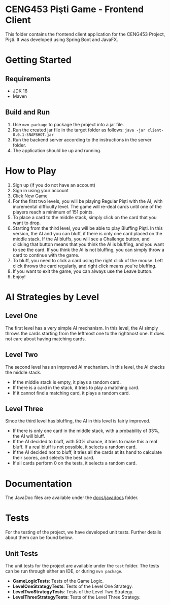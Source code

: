 # CENG453 Pişti Game - Frontend Client

This folder contains the frontend client application for the CENG453 Project, Pişti. It was developed using Spring Boot and JavaFX. 

# Getting Started

## Requirements

* JDK 16
* Maven

## Build and Run

1. Use `mvn package` to package the project into a jar file. 
2. Run the created jar file in the target folder as follows: `java -jar client-0.0.1-SNAPSHOT.jar`
3. Run the backend server according to the instructions in the server folder.
4. The application should be up and running.


# How to Play

1. Sign up (if you do not have an account)
2. Sign in using your account
3. Click New Game
4. For the first two levels, you will be playing Regular Pişti with the AI, with incremental difficulty level. The game will re-deal cards until one of the players reach a minimum of 151 points. 
5. To place a card to the middle stack, simply click on the card that you want to drop.
6. Starting from the third level, you will be able to play Bluffing Pişti. In this version, the AI and you can bluff, if there is only one card placed on the middle stack. If the AI bluffs, you will see a Challenge button, and clicking that button means that you think the AI is bluffing, and you want to see the card. If you think the AI is not bluffing, you can simply throw a card to continue with the game.
7. To bluff, you need to click a card using the right click of the mouse. Left click throws the card regularly, and right click means you're bluffing. 
8. If you want to exit the game, you can always use the Leave button.
9. Enjoy!

# AI Strategies by Level

## Level One

The first level has a very simple AI mechanism. In this level, the AI simply throws the cards starting from the leftmost one to the rightmost one. It does not care about having matching cards.

## Level Two

The second level has an improved AI mechanism. In this level, the AI checks the middle stack. 
* If the middle stack is empty, it plays a random card. 
* If there is a card in the stack, it tries to play a matching card. 
* If it cannot find a matching card, it plays a random card.

## Level Three

Since the third level has bluffing, the AI in this level is fairly improved. 
* If there is only one card in the middle stack, with a probability of 33%, the AI will bluff. 
* If the AI decided to bluff, with 50% chance, it tries to make this a real bluff. If a real bluff is not possible, it selects a random card.
* If the AI decided not to bluff, it tries all the cards at its hand to calculate their scores, and selects the best card.
* If all cards perform 0 on the tests, it selects a random card.

# Documentation

The JavaDoc files are available under the [docs/javadocs](docs/javadocs) folder.

 
# Tests

For the testing of the project, we have developed unit tests. Further details about them can be found below.

## Unit Tests

The unit tests for the project are available under the `test` folder. The tests can be run through either an IDE, or during `mvn package`. 

* **GameLogicTests**: Tests of the Game Logic.
* **LevelOneStrategyTests**: Tests of the Level One Strategy.
* **LevelTwoStrategyTests**: Tests of the Level Two Strategy.
* **LevelThreeStrategyTests**: Tests of the Level Three Strategy.


